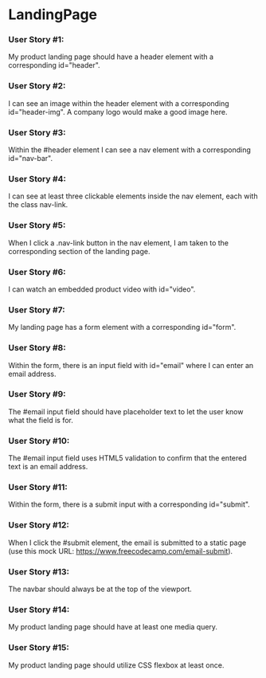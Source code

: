 # LandingPage

### User Story #1:

My product landing page should have a header element with a corresponding id="header".

### User Story #2:

I can see an image within the header element with a corresponding id="header-img". A company logo would make a good image here.

### User Story #3:

Within the #header element I can see a nav element with a corresponding id="nav-bar".

### User Story #4:

I can see at least three clickable elements inside the nav element, each with the class nav-link.

### User Story #5:

When I click a .nav-link button in the nav element, I am taken to the corresponding section of the landing page.

### User Story #6:

I can watch an embedded product video with id="video".

### User Story #7:

My landing page has a form element with a corresponding id="form".

### User Story #8:

Within the form, there is an input field with id="email" where I can enter an email address.

### User Story #9:

The #email input field should have placeholder text to let the user know what the field is for.

### User Story #10:

The #email input field uses HTML5 validation to confirm that the entered text is an email address.

### User Story #11:

Within the form, there is a submit input with a corresponding id="submit".

### User Story #12:

When I click the #submit element, the email is submitted to a static page (use this mock URL: https://www.freecodecamp.com/email-submit).

### User Story #13:

The navbar should always be at the top of the viewport.

### User Story #14:

My product landing page should have at least one media query.

### User Story #15:

My product landing page should utilize CSS flexbox at least once.
